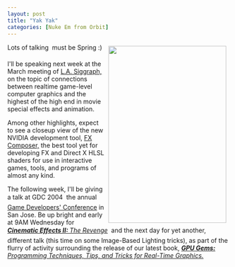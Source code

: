 ```yaml
---
layout: post
title: "Yak Yak"
categories: [Nuke Em from Orbit]
---
```

<a href="/photo/journal/yak.html"><img src="http://www.botzilla.com/bpix/yak.jpg" width=267 height=400 hspace=8 vspace=6 border=0 align="right"></a>Lots of talking &#151; must be Spring :)

I'll be speaking next week at the March meeting of <a href="http://la.siggraph.org/" target="linkframe">L.A. Siggraph,</a> on the topic of connections between realtime game-level computer graphics and the highest of the high end in movie special effects and animation.

Among other highlights, expect to see a closeup view of the new NVIDIA development tool, <a href="http://www.fxcomposer.com/" target="nvidia">FX Composer,</a> the best tool yet for developing FX and Direct X HLSL shaders for use in interactive games, tools, and programs of almost any kind.

The following week, I'll be giving a talk at GDC 2004 &#151; the annual <a href="http://www.gdconf.com/" target="linkframe">Game Developers' Conference</a> in San Jose. Be up bright and early at 9AM Wednesday for <a href="http://www.cmpevents.com/GDx/a.asp?option=3&V=11&SessID=2501&Mgt=0&RVid=0" target="linkframe"><i><b>Cinematic Effects II: </b>The Revenge</i></a> &#151; and the next day for yet another, different talk (this time on some Image-Based Lighting tricks), as part of the flurry of activity surrounding the release of our latest book, <a href="http://developer.nvidia.com/object/gpu_gems_home.html" target="nvidia"><i><b>GPU Gems:</b> Programming Techniques, Tips, and Tricks for Real-Time Graphics.</i></a>

<!--more-->

